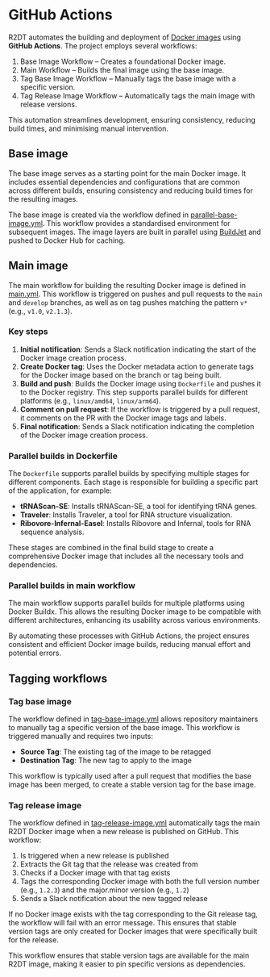 # GitHub Actions

R2DT automates the building and deployment of [Docker images](./docker.md) using **GitHub Actions**. The project employs several workflows:

1.	Base Image Workflow – Creates a foundational Docker image.
2.	Main Workflow – Builds the final image using the base image.
3.	Tag Base Image Workflow – Manually tags the base image with a specific version.
4.	Tag Release Image Workflow – Automatically tags the main image with release versions.

This automation streamlines development, ensuring consistency, reducing build times, and minimising manual intervention.

## Base image

The base image serves as a starting point for the main Docker image. It includes essential dependencies and configurations that are common across different builds, ensuring consistency and reducing build times for the resulting images.

The base image is created via the workflow defined in [parallel-base-image.yml](https://github.com/r2dt-bio/R2DT/blob/main/.github/workflows/parallel-base-image.yml). This workflow provides a standardised environment for subsequent images. The image layers are built in parallel using [BuildJet](https://buildjet.com) and pushed to Docker Hub for caching.

## Main image

The main workflow for building the resulting Docker image is defined in [main.yml](https://github.com/r2dt-bio/R2DT/blob/main/.github/workflows/main.yml). This workflow is triggered on pushes and pull requests to the `main` and `develop` branches, as well as on tag pushes matching the pattern `v*` (e.g., `v1.0`, `v2.1.3`).

### Key steps

1. **Initial notification**: Sends a Slack notification indicating the start of the Docker image creation process.
2. **Create Docker tag**: Uses the Docker metadata action to generate tags for the Docker image based on the branch or tag being built.
3. **Build and push**: Builds the Docker image using `Dockerfile` and pushes it to the Docker registry. This step supports parallel builds for different platforms (e.g., `linux/amd64`, `linux/arm64`).
4. **Comment on pull request**: If the workflow is triggered by a pull request, it comments on the PR with the Docker image tags and labels.
5. **Final notification**: Sends a Slack notification indicating the completion of the Docker image creation process.

### Parallel builds in Dockerfile

The `Dockerfile` supports parallel builds by specifying multiple stages for different components. Each stage is responsible for building a specific part of the application, for example:

- **tRNAScan-SE**: Installs tRNAScan-SE, a tool for identifying tRNA genes.
- **Traveler**: Installs Traveler, a tool for RNA structure visualization.
- **Ribovore-Infernal-Easel**: Installs Ribovore and Infernal, tools for RNA sequence analysis.

These stages are combined in the final build stage to create a comprehensive Docker image that includes all the necessary tools and dependencies.

### Parallel builds in main workflow

The main workflow supports parallel builds for multiple platforms using Docker Buildx. This allows the resulting Docker image to be compatible with different architectures, enhancing its usability across various environments.

By automating these processes with GitHub Actions, the project ensures consistent and efficient Docker image builds, reducing manual effort and potential errors.

## Tagging workflows

### Tag base image

The workflow defined in [tag-base-image.yml](https://github.com/r2dt-bio/R2DT/blob/main/.github/workflows/tag-base-image.yml) allows repository maintainers to manually tag a specific version of the base image. This workflow is triggered manually and requires two inputs:
- **Source Tag**: The existing tag of the image to be retagged
- **Destination Tag**: The new tag to apply to the image

This workflow is typically used after a pull request that modifies the base image has been merged, to create a stable version tag for the base image.

### Tag release image

The workflow defined in [tag-release-image.yml](https://github.com/r2dt-bio/R2DT/blob/main/.github/workflows/tag-release-image.yml) automatically tags the main R2DT Docker image when a new release is published on GitHub. This workflow:

1. Is triggered when a new release is published
2. Extracts the Git tag that the release was created from
3. Checks if a Docker image with that tag exists
4. Tags the corresponding Docker image with both the full version number (e.g., `1.2.3`) and the major.minor version (e.g., `1.2`)
5. Sends a Slack notification about the new tagged release

If no Docker image exists with the tag corresponding to the Git release tag, the workflow will fail with an error message. This ensures that stable version tags are only created for Docker images that were specifically built for the release.

This workflow ensures that stable version tags are available for the main R2DT image, making it easier to pin specific versions as dependencies.
